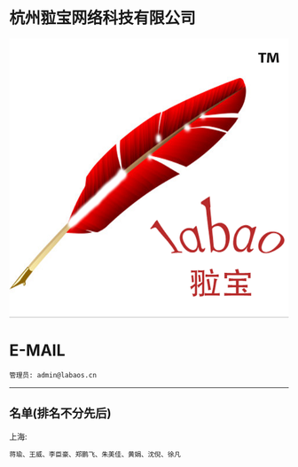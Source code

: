 杭州翋宝网络科技有限公司
======

![image](image/labaoslogo.png)

E-MAIL
======

```bash
管理员: admin@labaos.cn

```

---

名单(排名不分先后)
---

上海:
```bash
蒋瑜、王威、李臣豪、郑鹏飞、朱美佳、黄娟、沈倪、徐凡
```

